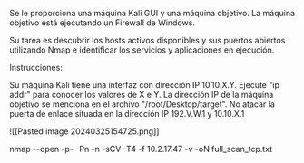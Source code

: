 Se le proporciona una máquina Kali GUI y una máquina objetivo. La máquina objetivo está ejecutando un Firewall de Windows. 

Su tarea es descubrir los hosts activos disponibles y sus puertos abiertos utilizando Nmap e identificar los servicios y aplicaciones en ejecución.

Instrucciones:

Su máquina Kali tiene una interfaz con dirección IP 10.10.X.Y. Ejecute "ip addr" para conocer los valores de X e Y.
La dirección IP de la máquina objetivo se menciona en el archivo "/root/Desktop/target".
No atacar la puerta de enlace situada en la dirección IP 192.V.W.1 y 10.10.X.1

![[Pasted image 20240325154725.png]]


nmap --open -p- -Pn -n -sCV -T4 -f 10.2.17.47 -v -oN full_scan_tcp.txt

